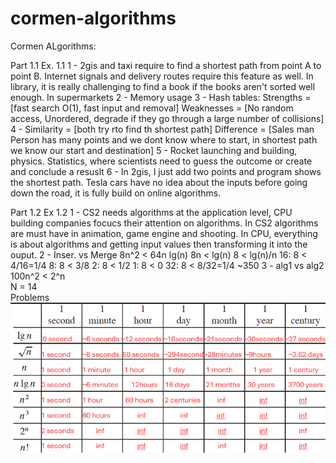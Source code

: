 # cormen-algorithms
Cormen ALgorithms:

Part 1.1
Ex. 1.1
1 - 2gis and taxi require to find a shortest path from point A to point B. Internet signals and delivery routes require this feature as well. In library, it is really challenging to find a book if the books aren't sorted well enough. In supermarkets
2 - Memory usage
3 - Hash tables:
Strengths = [fast search O(1), fast input and removal]
Weaknesses = [No random access, Unordered, degrade if they go through a large number of collisions]
4 - Similarity = [both try rto find th shortest path]
    Difference = [Sales man Person has many points and we dont know where to start, in shortest path we know our start and destination]
5 - Rocket launching and building, physics. Statistics, where scientists need to guess the outcome or create and conclude a resuslt
6 - In 2gis, I just add two points and program shows the shortest path. Tesla cars have no idea about the inputs before going down the road, it is fully build on online algorithms.


Part 1.2
Ex 1.2
1 - CS2 needs algorithms at the application level, CPU building companies focucs their attention on algorithms. In CS2 algorithms are must have in animation, game engine and shooting. In CPU, everything is about algorithms and getting input values then transforming it into the ouput.
2 - 	Inser. vs Merge
	8n^2 < 64n lg(n)
    	8n < lg(n)
	8 < lg(n)/n
	16: 8 < 4/16=1/4
	8: 8 < 3/8
	2: 8 < 1/2
	1: 8 < 0
	32: 8 < 8/32=1/4
	~350
3 - 	alg1 vs alg2
	100n^2 < 2^n \
	N = 14 \
Problems \
![alt text](image.png)